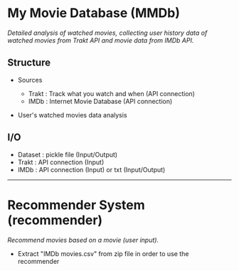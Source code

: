 # My Movie Database (MMDb)
*Detailed analysis of watched movies, collecting user history data of watched movies from Trakt API and movie data from IMDb API.*

## Structure
- Sources
    - Trakt : Track what you watch and when (API connection)
    - IMDb : Internet Movie Database (API connection)
    
- User's watched movies data analysis


## I/O
- Dataset : pickle file (Input/Output)
- Trakt : API connection (Input)
- IMDb  : API connection (Input) or txt (Input/Output)


****************************************************************************

# Recommender System (recommender)
*Recommend movies based on a movie (user input).*
- Extract "IMDb movies.csv" from zip file in order to use the recommender
